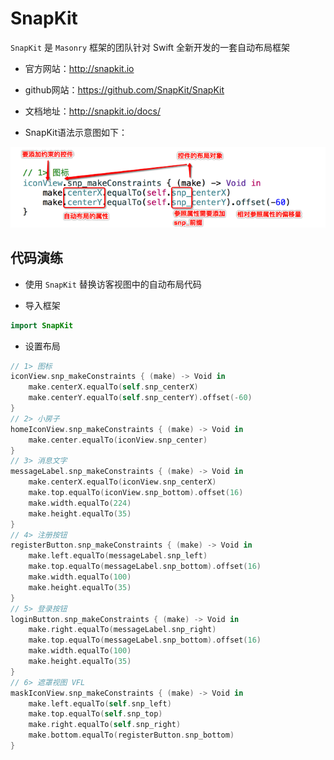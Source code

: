 # SnapKit

`SnapKit` 是 `Masonry` 框架的团队针对 Swift 全新开发的一套自动布局框架

* 官方网站：http://snapkit.io
* github网站：https://github.com/SnapKit/SnapKit
* 文档地址：http://snapkit.io/docs/
 
* SnapKit语法示意图如下：

![](SnapKit.png)

## 代码演练

* 使用 `SnapKit` 替换访客视图中的自动布局代码

* 导入框架

```swift
import SnapKit
```

* 设置布局

```swift
// 1> 图标
iconView.snp_makeConstraints { (make) -> Void in
    make.centerX.equalTo(self.snp_centerX)
    make.centerY.equalTo(self.snp_centerY).offset(-60)
}
// 2> 小房子
homeIconView.snp_makeConstraints { (make) -> Void in
    make.center.equalTo(iconView.snp_center)
}
// 3> 消息文字
messageLabel.snp_makeConstraints { (make) -> Void in
    make.centerX.equalTo(iconView.snp_centerX)
    make.top.equalTo(iconView.snp_bottom).offset(16)
    make.width.equalTo(224)
    make.height.equalTo(35)
}
// 4> 注册按钮
registerButton.snp_makeConstraints { (make) -> Void in
    make.left.equalTo(messageLabel.snp_left)
    make.top.equalTo(messageLabel.snp_bottom).offset(16)
    make.width.equalTo(100)
    make.height.equalTo(35)
}
// 5> 登录按钮
loginButton.snp_makeConstraints { (make) -> Void in
    make.right.equalTo(messageLabel.snp_right)
    make.top.equalTo(messageLabel.snp_bottom).offset(16)
    make.width.equalTo(100)
    make.height.equalTo(35)
}
// 6> 遮罩视图 VFL
maskIconView.snp_makeConstraints { (make) -> Void in
    make.left.equalTo(self.snp_left)
    make.top.equalTo(self.snp_top)
    make.right.equalTo(self.snp_right)
    make.bottom.equalTo(registerButton.snp_bottom)
}
```